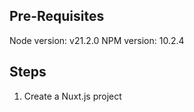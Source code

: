 
## Pre-Requisites

Node version: v21.2.0
NPM version: 10.2.4

## Steps

1. Create a Nuxt.js project


